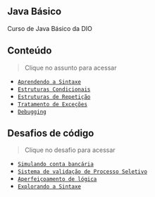 ## Java Básico

Curso de Java Básico da DIO

## Conteúdo

> Clique no assunto para acessar
- [`Aprendendo a Sintaxe`](Java-basic)
- [`Estruturas Condicionais`]()
- [`Estruturas de Repetição`]()
- [`Tratamento de Exceções`]()
- [`Debugging`]()

## Desafios de código

> Clique no desafio para acessar
- [`Simulando conta bancária`](Conta-banco)
- [`Sistema de validação de Processo Seletivo`]()
- [`Aperfeiçoamento de lógica`]()
- [`Explorando a Sintaxe`]()
